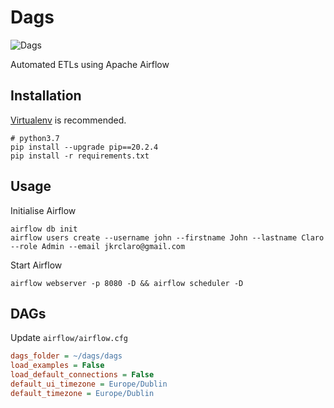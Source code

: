 # Dags
![Dags](https://github.com/johnclaro/etl/actions/workflows/deploy.yml/badge.svg)

Automated ETLs using Apache Airflow

## Installation

[Virtualenv](https://virtualenv.pypa.io/en/latest/) is recommended.

```console
# python3.7
pip install --upgrade pip==20.2.4
pip install -r requirements.txt
```

## Usage

Initialise Airflow
```console
airflow db init
airflow users create --username john --firstname John --lastname Claro --role Admin --email jkrclaro@gmail.com
```

Start Airflow
```console
airflow webserver -p 8080 -D && airflow scheduler -D
```

## DAGs

Update `airflow/airflow.cfg`
```ini
dags_folder = ~/dags/dags
load_examples = False
load_default_connections = False
default_ui_timezone = Europe/Dublin
default_timezone = Europe/Dublin
```
